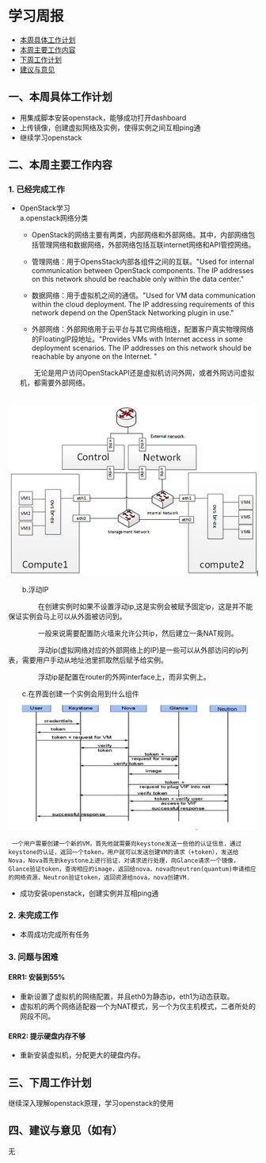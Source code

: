 # 学习周报

* [本周具体工作计划](#一 )
* [本周主要工作内容](#二)
* [下周工作计划](#三)
* [建议与意见](#四)

<h2 id="一">一、本周具体工作计划</h2> 

- 用集成脚本安装openstack，能够成功打开dashboard
- 上传镜像，创建虚拟网络及实例，使得实例之间互相ping通
- 继续学习openstack

<h2 id="二">二、本周主要工作内容</h2>

### 1. 已经完成工作
- OpenStack学习<br>
a.openstack网络分类
  - OpenStack的网络主要有两类，内部网络和外部网络。其中，内部网络包括管理网络和数据网络，外部网络包括互联internet网络和API管控网络。
  
  - 管理网络：用于OpensStack内部各组件之间的互联。"Used for internal communication between OpenStack components. The IP addresses on this network should be reachable only within the data center."
  
  - 数据网络：用于虚拟机之间的通信。"Used for VM data communication within the cloud deployment. The IP addressing requirements of this network depend on the OpenStack Networking plugin in use."
  
  - 外部网络：外部网络用于云平台与其它网络相连，配置客户真实物理网络的FloatingIP段地址。"Provides VMs with Internet access in some deployment scenarios. The IP addresses on this network should be reachable by anyone on the Internet. "
  
  　　无论是用户访问OpenStackAPI还是虚拟机访问外网，或者外网访问虚拟机，都需要外部网络。
    
    　<img src="https://github.com/south270/Image/blob/master/18shixun/task2/18.png?raw=true">

　　b.浮动IP
  
  　　　　在创建实例时如果不设置浮动ip,这是实例会被赋予固定ip，这是并不能保证实例会马上可以从外面被访问到。
    
  　　　　一般来说需要配置防火墙来允许公共ip，然后建立一条NAT规则。
    
  　　　　浮动ip(虚拟网络对应的外部网络上的IP)是一些可以从外部访问的ip列表，需要用户手动从地址池里抓取然后赋予给实例。
    
  　　　　浮动ip是配置在router的外网interface上，而非实例上。

　　c.在界面创建一个实例会用到什么组件<br>
     <img src="https://github.com/south270/Image/blob/master/18shixun/task2/19.png?raw=true">
     
     一个用户需要创建一个新的VM，首先他就需要向keystone发送一些他的认证信息，通过keystone的认证，返回一个token，用户就可以发送创建VM的请求（+token），发送给Nova，Nova首先到keystone上进行验证，对请求进行处理，向Glance请求一个镜像，Glance验证token，查询相应的image，返回给nova，nova向neutron(quantum)申请相应的网络资源，Neutron验证token，返回资源给nova，nova创建VM.
     
- 成功安装openstack，创建实例并互相ping通

### 2. 未完成工作
- 本周成功完成所有任务
### 3. 问题与困难
#### ERR1: 安装到55%
- 重新设置了虚拟机的网络配置，并且eth0为静态ip，eth1为动态获取。
- 虚拟机的两个网络适配器一个为NAT模式，另一个为仅主机模式，二者所处的网段不同。
#### ERR2: 提示硬盘内存不够
- 重新安装虚拟机，分配更大的硬盘内存。

<h2 id="三">三、下周工作计划</h2>
继续深入理解openstack原理，学习openstack的使用
<h2 id="四">四、建议与意见（如有）</h2>
无
